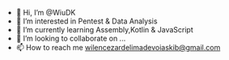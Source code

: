 - 👋 Hi, I’m @WiuDK
- 👀 I’m interested in Pentest & Data Analysis 
- 🌱 I’m currently learning Assembly,Kotlin & JavaScript
- 💞️ I’m looking to collaborate on ...
- 📫 How to reach me wilencezardelimadevoiaskib@gmail.com

<!---
WiuDK/WiuDK is a ✨ special ✨ repository because its `README.md` (this file) appears on your GitHub profile.
You can click the Preview link to take a look at your changes.
--->
